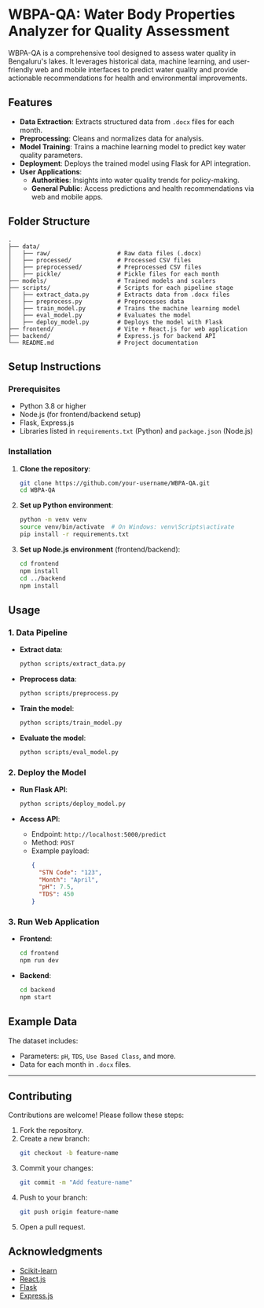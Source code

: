 # WBPA-QA: Water Body Properties Analyzer for Quality Assessment

WBPA-QA is a comprehensive tool designed to assess water quality in Bengaluru's lakes. It leverages historical data, machine learning, and user-friendly web and mobile interfaces to predict water quality and provide actionable recommendations for health and environmental improvements.

## Features

- **Data Extraction**: Extracts structured data from `.docx` files for each month.
- **Preprocessing**: Cleans and normalizes data for analysis.
- **Model Training**: Trains a machine learning model to predict key water quality parameters.
- **Deployment**: Deploys the trained model using Flask for API integration.
- **User Applications**:
  - **Authorities**: Insights into water quality trends for policy-making.
  - **General Public**: Access predictions and health recommendations via web and mobile apps.


## Folder Structure

```plaintext
.
├── data/
│   ├── raw/                   # Raw data files (.docx)
│   ├── processed/             # Processed CSV files
│   ├── preprocessed/          # Preprocessed CSV files
│   ├── pickle/                # Pickle files for each month
├── models/                    # Trained models and scalers
├── scripts/                   # Scripts for each pipeline stage
│   ├── extract_data.py        # Extracts data from .docx files
│   ├── preprocess.py          # Preprocesses data
│   ├── train_model.py         # Trains the machine learning model
│   ├── eval_model.py          # Evaluates the model
│   ├── deploy_model.py        # Deploys the model with Flask
├── frontend/                  # Vite + React.js for web application
├── backend/                   # Express.js for backend API
└── README.md                  # Project documentation
```

## Setup Instructions

### Prerequisites

- Python 3.8 or higher
- Node.js (for frontend/backend setup)
- Flask, Express.js
- Libraries listed in `requirements.txt` (Python) and `package.json` (Node.js)

### Installation

1. **Clone the repository**:
   ```bash
   git clone https://github.com/your-username/WBPA-QA.git
   cd WBPA-QA
   ```

2. **Set up Python environment**:
   ```bash
   python -m venv venv
   source venv/bin/activate  # On Windows: venv\Scripts\activate
   pip install -r requirements.txt
   ```

3. **Set up Node.js environment** (frontend/backend):
   ```bash
   cd frontend
   npm install
   cd ../backend
   npm install
   ```

## Usage

### 1. Data Pipeline

- **Extract data**:
  ```bash
  python scripts/extract_data.py
  ```
- **Preprocess data**:
  ```bash
  python scripts/preprocess.py
  ```
- **Train the model**:
  ```bash
  python scripts/train_model.py
  ```
- **Evaluate the model**:
  ```bash
  python scripts/eval_model.py
  ```

### 2. Deploy the Model

- **Run Flask API**:
  ```bash
  python scripts/deploy_model.py
  ```

- **Access API**:
  - Endpoint: `http://localhost:5000/predict`
  - Method: `POST`
  - Example payload:
    ```json
    {
      "STN Code": "123",
      "Month": "April",
      "pH": 7.5,
      "TDS": 450
    }
    ```

### 3. Run Web Application

- **Frontend**:
  ```bash
  cd frontend
  npm run dev
  ```
- **Backend**:
  ```bash
  cd backend
  npm start
  ```

## Example Data

The dataset includes:
- Parameters: `pH`, `TDS`, `Use Based Class`, and more.
- Data for each month in `.docx` files.

---

## Contributing

Contributions are welcome! Please follow these steps:
1. Fork the repository.
2. Create a new branch:
   ```bash
   git checkout -b feature-name
   ```
3. Commit your changes:
   ```bash
   git commit -m "Add feature-name"
   ```
4. Push to your branch:
   ```bash
   git push origin feature-name
   ```
5. Open a pull request.


## Acknowledgments

- [Scikit-learn](https://scikit-learn.org/)
- [React.js](https://reactjs.org/)
- [Flask](https://flask.palletsprojects.com/)
- [Express.js](https://expressjs.com/)